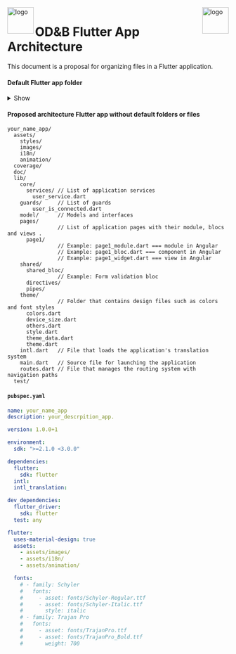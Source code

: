 <a href="https://www.odandb.com/">
    <img src="https://www.odandb.com/wp-content/uploads/2017/01/logo-black1.png" alt="logo" title="" align="right" height="60" />
</a>

<a href="https://flutter.dev/">
    <img src="https://flutter.dev/assets/flutter-lockup-4cb0ee072ab312e59784d9fbf4fb7ad42688a7fdaea1270ccf6bbf4f34b7e03f.svg" alt="logo" title="" align="left" height="60" />
</a>

OD&B Flutter App Architecture
======================

This document is a proposal for organizing files in a Flutter application.

#### Default Flutter app folder ####
<details><summary>Show</summary>

```
your_name_app/
  .idea/ 
  .vscode/ 
  android/
  build/
  ios/
  lib/
  test/
  .gitignore
  .metadata
  .packages
  myapp_app.iml
  pubspec.lock
  pubspec.yaml
  README.md
```

</details>

#### Proposed architecture Flutter app without default folders or files ####
```
your_name_app/
  assets/
    styles/
    images/
    i18n/
    animation/
  coverage/
  doc/
  lib/
    core/
      services/ // List of application services
        user_service.dart
    guards/     // List of guards
        user_is_connected.dart
    model/      // Models and interfaces
    pages/
                // List of application pages with their module, blocs and views .
      page1/
                // Example: page1_module.dart === module in Angular
                // Example: page1_bloc.dart === component in Angular
                // Example: page1_widget.dart === view in Angular
    shared/
      shared_bloc/
                // Example: Form validation bloc
      directives/
      pipes/
    theme/
                // Folder that contains design files such as colors and font styles
      colors.dart
      device_size.dart
      others.dart
      style.dart
      theme_data.dart
      theme.dart
    intl.dart   // File that loads the application's translation system
    main.dart   // Source file for launching the application
    routes.dart // File that manages the routing system with navigation paths
  test/
```

#### `pubspec.yaml` ####

```yaml
name: your_name_app
description: your_descrpition_app.

version: 1.0.0+1

environment:
  sdk: ">=2.1.0 <3.0.0"

dependencies:
  flutter:
    sdk: flutter
  intl:
  intl_translation:

dev_dependencies:
  flutter_driver:
    sdk: flutter
  test: any

flutter:
  uses-material-design: true
  assets:
    - assets/images/
    - assets/i18n/
    - assets/animation/

  fonts:
    # - family: Schyler
    #   fonts:
    #     - asset: fonts/Schyler-Regular.ttf
    #     - asset: fonts/Schyler-Italic.ttf
    #       style: italic
    # - family: Trajan Pro
    #   fonts:
    #     - asset: fonts/TrajanPro.ttf
    #     - asset: fonts/TrajanPro_Bold.ttf
    #       weight: 700
```